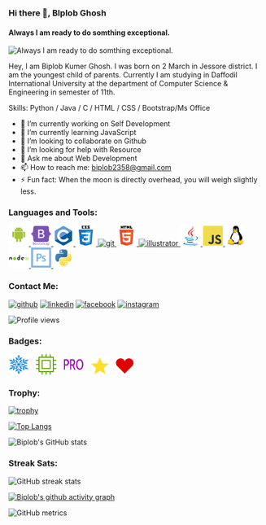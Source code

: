 ### Hi there 👋, BIplob Ghosh
#### Always I am ready to do somthing exceptional.
![Always I am ready to do somthing exceptional.](https://media-exp1.licdn.com/dms/image/C5616AQFGdqYUnLGegw/profile-displaybackgroundimage-shrink_200_800/0/1645720939306?e=1651104000&v=beta&t=HEdoDGl4Bett5FudhpyJQ2cuNFhLiUoNoZIY39kyzvk)

Hey, I am Biplob Kumer Ghosh. I was born on 2 March in Jessore district. I am the youngest child of parents. Currently I am studying in Daffodil International University at the department of Computer Science & Engineering in semester of 11th.

Skills: Python / Java / C / HTML / CSS / Bootstrap/Ms Office

- 🔭 I’m currently working on Self Development 
- 🌱 I’m currently learning JavaScript 
- 👯 I’m looking to collaborate on Github 
- 🤔 I’m looking for help with Resource 
- 💬 Ask me about Web Development 
- 📫 How to reach me: biplob2358@gmail.com 
- ⚡ Fun fact: When the moon is directly overhead, you will weigh slightly less. 

<h3 align="left">Languages and Tools:</h3>
<p align="left"> <a href="https://developer.android.com" target="_blank" rel="noreferrer"> <img src="https://raw.githubusercontent.com/devicons/devicon/master/icons/android/android-original-wordmark.svg" alt="android" width="40" height="40"/> </a> <a href="https://getbootstrap.com" target="_blank" rel="noreferrer"> <img src="https://raw.githubusercontent.com/devicons/devicon/master/icons/bootstrap/bootstrap-plain-wordmark.svg" alt="bootstrap" width="40" height="40"/> </a> <a href="https://www.cprogramming.com/" target="_blank" rel="noreferrer"> <img src="https://raw.githubusercontent.com/devicons/devicon/master/icons/c/c-original.svg" alt="c" width="40" height="40"/> </a> <a href="https://www.w3schools.com/css/" target="_blank" rel="noreferrer"> <img src="https://raw.githubusercontent.com/devicons/devicon/master/icons/css3/css3-original-wordmark.svg" alt="css3" width="40" height="40"/> </a> <a href="https://git-scm.com/" target="_blank" rel="noreferrer"> <img src="https://www.vectorlogo.zone/logos/git-scm/git-scm-icon.svg" alt="git" width="40" height="40"/> </a> <a href="https://www.w3.org/html/" target="_blank" rel="noreferrer"> <img src="https://raw.githubusercontent.com/devicons/devicon/master/icons/html5/html5-original-wordmark.svg" alt="html5" width="40" height="40"/> </a> <a href="https://www.adobe.com/in/products/illustrator.html" target="_blank" rel="noreferrer"> <img src="https://www.vectorlogo.zone/logos/adobe_illustrator/adobe_illustrator-icon.svg" alt="illustrator" width="40" height="40"/> </a> <a href="https://www.java.com" target="_blank" rel="noreferrer"> <img src="https://raw.githubusercontent.com/devicons/devicon/master/icons/java/java-original.svg" alt="java" width="40" height="40"/> </a> <a href="https://developer.mozilla.org/en-US/docs/Web/JavaScript" target="_blank" rel="noreferrer"> <img src="https://raw.githubusercontent.com/devicons/devicon/master/icons/javascript/javascript-original.svg" alt="javascript" width="40" height="40"/> </a> <a href="https://www.linux.org/" target="_blank" rel="noreferrer"> <img src="https://raw.githubusercontent.com/devicons/devicon/master/icons/linux/linux-original.svg" alt="linux" width="40" height="40"/> </a> <a href="https://nodejs.org" target="_blank" rel="noreferrer"> <img src="https://raw.githubusercontent.com/devicons/devicon/master/icons/nodejs/nodejs-original-wordmark.svg" alt="nodejs" width="40" height="40"/> </a> <a href="https://www.photoshop.com/en" target="_blank" rel="noreferrer"> <img src="https://raw.githubusercontent.com/devicons/devicon/master/icons/photoshop/photoshop-line.svg" alt="photoshop" width="40" height="40"/> </a> <a href="https://www.python.org" target="_blank" rel="noreferrer"> <img src="https://raw.githubusercontent.com/devicons/devicon/master/icons/python/python-original.svg" alt="python" width="40" height="40"/> </a> </p>



### Contact Me:
[<img src="https://img.icons8.com/color/48/000000/git.png" alt='github' height='40'>](https://github.com/biplob2358)  [<img src='https://img.icons8.com/color/48/000000/linkedin.png' alt='linkedin' height='40'>](https://www.linkedin.com/in/biplob971/)  [<img src='https://img.icons8.com/color/48/000000/facebook.png' alt='facebook' height='40'>](https://www.facebook.com/biplob.971)  [<img src='https://img.icons8.com/fluency/48/000000/instagram-new.png' alt='instagram' height='40'>](https://www.instagram.com/biplob.971/)  

![Profile views](https://komarev.com/ghpvc/?username=biplob2358&color=brightgreen)  

### Badges:
<a href='https://archiveprogram.github.com/'><img src='https://raw.githubusercontent.com/acervenky/animated-github-badges/master/assets/acbadge.gif' width='40' height='40'></a> <a href='https://docs.github.com/en/developers'><img src='https://raw.githubusercontent.com/acervenky/animated-github-badges/master/assets/devbadge.gif' width='40' height='40'></a> <a href='https://github.com/pricing'><img src='https://raw.githubusercontent.com/acervenky/animated-github-badges/master/assets/pro.gif' width='40' height='40'></a> <a href='https://stars.github.com/'><img src='https://raw.githubusercontent.com/acervenky/animated-github-badges/master/assets/starbadge.gif' width='35' height='35'></a> <a href='https://docs.github.com/en/github/supporting-the-open-source-community-with-github-sponsors'><img src='https://raw.githubusercontent.com/acervenky/animated-github-badges/master/assets/sponsorbadge.gif' width='35' height='35'></a> 

### Trophy:
[![trophy](https://github-profile-trophy.vercel.app/?username=biplob2358&theme=buddhism)](https://github.com/ryo-ma/github-profile-trophy)

[![Top Langs](https://github-readme-stats.vercel.app/api/top-langs/?username=biplob2358&theme=radical&show_icons=true)](https://github.com/anuraghazra/github-readme-stats)

![Biplob's GitHub stats](https://github-readme-stats.vercel.app/api?username=biplob2358&theme=dark&show_icons=true) 
### Streak Sats:
![GitHub streak stats](https://github-readme-streak-stats.herokuapp.com/?user=biplob2358&theme=monokai&show_icons=true)  

[![Biplob's github activity graph](https://activity-graph.herokuapp.com/graph?username=biplob2358&theme=react-dark)](https://github.com/ashutosh00710/github-readme-activity-graph)

![GitHub metrics](https://metrics.lecoq.io/biplob2358)  







